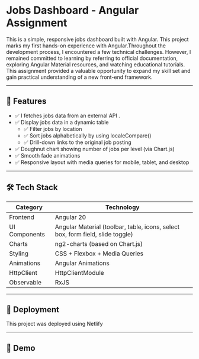 # Jobs Dashboard - Angular Assignment

This is a simple, responsive jobs dashboard built with Angular. This project marks my first hands-on experience with Angular.Throughout the development process, I encountered a few technical challenges. However, I remained committed to learning by referring to official documentation, exploring Angular Material resources, and watching educational tutorials.
This assignment provided a valuable opportunity to expand my skill set and gain practical understanding of a new front-end framework.

---

## 🔧 Features

- ✅ I fetches jobs data from an external API .
- ✅ Display jobs data in a dynamic table
  - ✅ Filter jobs by location
  - ✅ Sort jobs alphabetically by using localeCompare()
  - ✅ Drill-down links to the original job posting
- ✅ Doughnut chart showing number of jobs per level (via Chart.js)
- ✅ Smooth fade animations
- ✅ Responsive layout with media queries for mobile, tablet, and desktop

---

## 🛠️ Tech Stack

| Category      | Technology                                                                     |
| ------------- | ------------------------------------------------------------------------------ |
| Frontend      | Angular 20                                                                     |
| UI Components | Angular Material (toolbar, table, icons, select box, form field, slide toggle) |
| Charts        | ng2-charts (based on Chart.js)                                                 |
| Styling       | CSS + Flexbox + Media Queries                                                  |
| Animations    | Angular Animations                                                             |
| HttpClient    | HttpClientModule                                                               |
| Observable    | RxJS                                                                           |

---

## 🚀 Deployment

This project was deployed using Netlify

---

## 📸 Demo
[Live Site on Netlify]: https://jobsdashbord.netlify.app/

